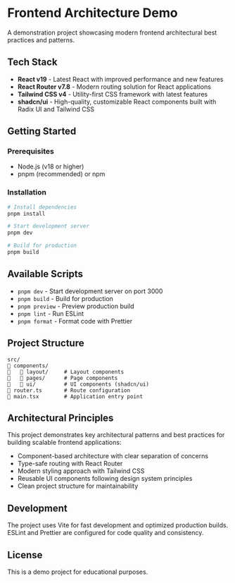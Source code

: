 # Frontend Architecture Demo

A demonstration project showcasing modern frontend architectural best practices and patterns.

## Tech Stack

- **React v19** - Latest React with improved performance and new features
- **React Router v7.8** - Modern routing solution for React applications
- **Tailwind CSS v4** - Utility-first CSS framework with latest features
- **shadcn/ui** - High-quality, customizable React components built with Radix UI and Tailwind CSS

## Getting Started

### Prerequisites

- Node.js (v18 or higher)
- pnpm (recommended) or npm

### Installation

```bash
# Install dependencies
pnpm install

# Start development server
pnpm dev

# Build for production
pnpm build
```

## Available Scripts

- `pnpm dev` - Start development server on port 3000
- `pnpm build` - Build for production
- `pnpm preview` - Preview production build
- `pnpm lint` - Run ESLint
- `pnpm format` - Format code with Prettier

## Project Structure

```
src/
   components/
      layout/     # Layout components
      pages/      # Page components
      ui/         # UI components (shadcn/ui)
   router.ts       # Route configuration
   main.tsx        # Application entry point
```

## Architectural Principles

This project demonstrates key architectural patterns and best practices for building scalable frontend applications:

- Component-based architecture with clear separation of concerns
- Type-safe routing with React Router
- Modern styling approach with Tailwind CSS
- Reusable UI components following design system principles
- Clean project structure for maintainability

## Development

The project uses Vite for fast development and optimized production builds. ESLint and Prettier are configured for code quality and consistency.

## License

This is a demo project for educational purposes.
